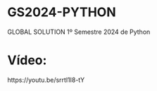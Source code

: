 # GS2024-PYTHON
GLOBAL SOLUTION 1º Semestre 2024 de Python


<h1>Vídeo:</h1>
https://youtu.be/srrtl1I8-tY
